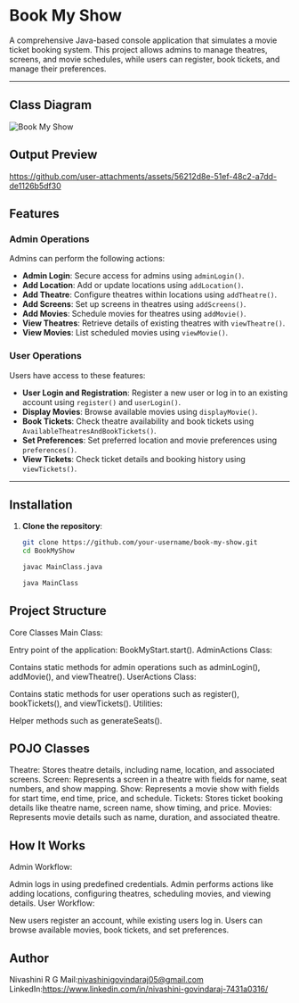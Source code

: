 
# Book My Show 

A comprehensive Java-based console application that simulates a movie ticket booking system. This project allows admins to manage theatres, screens, and movie schedules, while users can register, book tickets, and manage their preferences.

---

## Class Diagram

![Book My Show](https://github.com/user-attachments/assets/efdb0edd-8e20-4c8c-9f3f-818e711c2647)

## Output Preview

https://github.com/user-attachments/assets/56212d8e-51ef-48c2-a7dd-de1126b5df30

## Features

### Admin Operations
Admins can perform the following actions:
- **Admin Login**: Secure access for admins using `adminLogin()`.
- **Add Location**: Add or update locations using `addLocation()`.
- **Add Theatre**: Configure theatres within locations using `addTheatre()`.
- **Add Screens**: Set up screens in theatres using `addScreens()`.
- **Add Movies**: Schedule movies for theatres using `addMovie()`.
- **View Theatres**: Retrieve details of existing theatres with `viewTheatre()`.
- **View Movies**: List scheduled movies using `viewMovie()`.

### User Operations
Users have access to these features:
- **User Login and Registration**: Register a new user or log in to an existing account using `register()` and `userLogin()`.
- **Display Movies**: Browse available movies using `displayMovie()`.
- **Book Tickets**: Check theatre availability and book tickets using `AvailableTheatresAndBookTickets()`.
- **Set Preferences**: Set preferred location and movie preferences using `preferences()`.
- **View Tickets**: Check ticket details and booking history using `viewTickets()`.

---

## Installation

1. **Clone the repository**:
   ```bash
   git clone https://github.com/your-username/book-my-show.git
   cd BookMyShow
   ```
    ```bash
   javac MainClass.java
    ```
    ```bash
   java MainClass
    ```


## Project Structure
Core Classes
Main Class:

Entry point of the application: BookMyStart.start().
AdminActions Class:

Contains static methods for admin operations such as adminLogin(), addMovie(), and viewTheatre().
UserActions Class:

Contains static methods for user operations such as register(), bookTickets(), and viewTickets().
Utilities:

Helper methods such as generateSeats().



## POJO Classes
Theatre: Stores theatre details, including name, location, and associated screens.
Screen: Represents a screen in a theatre with fields for name, seat numbers, and show mapping.
Show: Represents a movie show with fields for start time, end time, price, and schedule.
Tickets: Stores ticket booking details like theatre name, screen name, show timing, and price.
Movies: Represents movie details such as name, duration, and associated theatre.


## How It Works
Admin Workflow:

Admin logs in using predefined credentials.
Admin performs actions like adding locations, configuring theatres, scheduling movies, and viewing details.
User Workflow:

New users register an account, while existing users log in.
Users can browse available movies, book tickets, and set preferences.


## Author

Nivashini R G
Mail:nivashinigovindaraj05@gmail.com
LinkedIn:https://www.linkedin.com/in/nivashini-govindaraj-7431a0316/
